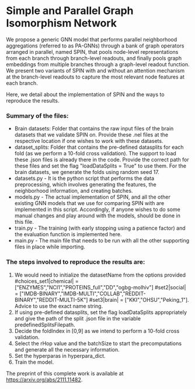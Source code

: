 # Simple and Parallel Graph Isomorphism Network 

We propose a generic GNN model that performs parallel neighborhood aggregations (referred to as PA-GNNs) through a bank of graph operators arranged in 
parallel, named SPIN, that pools node-level representations from each branch through branch-level readouts, and finally 
pools graph embeddings from multiple branches through a graph-level readout function. We present two variants of SPIN with and
without an attention mechanism at the branch-level readouts to capture the most relevant node features at each branch. 

Here, we detail about the implementation of SPIN and the ways to reproduce the results.

### Summary of the files: 

- Brain datasets: Folder that contains the raw input files of the brain datasets that we validate SPIN on. Provide these .nel files at the respective location if one wishes to work with these datasets.
- dataset_splits: Folder that contains the pre-defined datasplits for each fold (as we perform a 10-fold cross validation). The support to load these .json files is already there in the code. Provide the correct path for these files and set the flag "loadDataSplits = True" to use them. For the brain datasets, we generate the folds using random seed 17.
- datasets.py - It is the python script that performs the data preprocessing, which involves generating the features, the neighborhood information, and creating batches.
- models.py - The actual implementation of SPIN, and all the other existing GNN models that we use for comparing SPIN with are implemented in this script. Accordingly, if anyone wishes to do some manual changes and play around with the models, should be done in this file. 
- train.py - The training (with early stopping using a patience factor) and the evaluation function is implemented here. 
- main.py - The main file that needs to be run with all the other supporting files in place while importing. 
### The steps involved to reproduce the results are:
1. We would need to initialize the datasetName from the options provided 
#choices_set1|chemical| = ["ENZYMES","NCI1","PROTEINS_full","DD","ogbg-molhiv"]
#set2|social| = ["IMDB-BINARY","IMDB-MULTI","COLLAB","REDDIT-BINARY","REDDIT-MULTI-5K"]
#set3|brain| = ["KKI","OHSU","Peking_1"]. Advice to use the exact name string.
2. If using pre-defined datasplits, set the flag loadDataSplits appropriately and give the path of the split .json file in the variable predefinedSplitsFilepath.
3. Decide the foldIndex in [0,9] as we intend to perform a 10-fold cross validation.
4. Select the rHop value and the batchSize to start the precomputations and generate all the necessary information.
5. Set the hyperparas in hyperpara_dict.
6. Train the model.

The preprint of this complete work is available at https://arxiv.org/abs/2111.11482.
